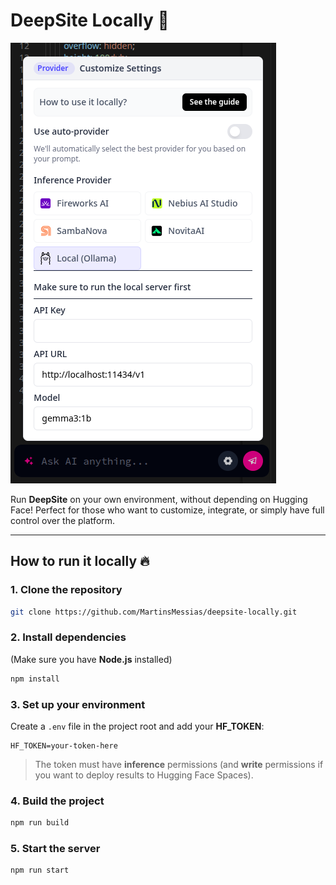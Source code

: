 # DeepSite Locally 🚀

![Banner Screenshot](./localconfig.png)

Run **DeepSite** on your own environment, without depending on Hugging Face!
Perfect for those who want to customize, integrate, or simply have full control over the platform.

---

## How to run it locally 🔥

### 1. Clone the repository
```bash
git clone https://github.com/MartinsMessias/deepsite-locally.git
```

### 2. Install dependencies
(Make sure you have **Node.js** installed)
```bash
npm install
```

### 3. Set up your environment

Create a `.env` file in the project root and add your **HF_TOKEN**:

```
HF_TOKEN=your-token-here
```
> The token must have **inference** permissions (and **write** permissions if you want to deploy results to Hugging Face Spaces).

### 4. Build the project
```bash
npm run build
```

### 5. Start the server
```bash
npm run start
```


